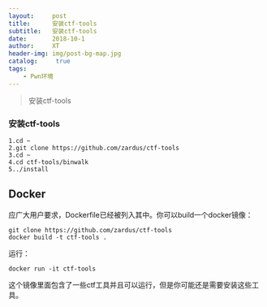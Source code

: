 ```yaml
---
layout:     post
title:      安装ctf-tools
subtitle:   安装ctf-tools
date:       2018-10-1
author:     XT
header-img: img/post-bg-map.jpg
catalog: 	 true
tags:
    - Pwn环境
---
```



>安装ctf-tools

### 安装ctf-tools

```shell
1.cd ~
2.git clone https://github.com/zardus/ctf-tools
3.cd ~
4.cd ctf-tools/binwalk
5../install
```

## Docker

应广大用户要求，Dockerfile已经被列入其中。你可以build一个docker镜像：

```
git clone https://github.com/zardus/ctf-tools
docker build -t ctf-tools .
```

运行：

```
docker run -it ctf-tools
```

这个镜像里面包含了一些ctf工具并且可以运行，但是你可能还是需要安装这些工具。